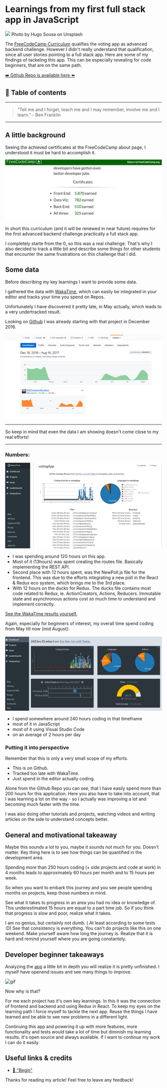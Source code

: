 # Learnings from my first full stack app in JavaScript
[<img src="https://images.unsplash.com/photo-1495985812444-236d6a87bdd9?dpr=2&auto=format&fit=crop&w=1080&h=720&q=80&cs=tinysrgb&crop=">](
https://unsplash.com/photos/BghGseQbAkA)
Photo by Hugo Sousa on Unsplash

The [FreeCodeCamp Curriculum](https://www.freecodecamp.org/challenges/build-a-voting-app) qualifies the voting app as advanced backend challenge. However I didn't really understand that qualification, since all user stories pointing to a full stack app. Here are some of my findings of tackeling this app. This can be especially revealing for code beginners, that are on the same path.


[➡️ Github Repo is available here ⬅️](https://github.com/DDCreationStudios/votingApp)




## 📄 Table of contents


---
>“Tell me and I forget, teach me and I may remember, involve me and I learn.” - Ben Franklin
---

## A little background

Seeing the achieved certificates at the FreeCodeCamp about page, I understood it must be hard to accomplish it. 

![screenshot](../assets/LEARNFIRST/cert.png)

In short this curriculum (and it will be renewed in near future) requires for the first advanced backend challenge practically a full stack app. 

I completely starte from the 0, so this was a real challenge. That's why I also decided to track a little bit and describe some things for other students that encounter the same frustrations on this challenge that I did.

## Some data

Before describing my key learnings I want to provide some data.

I gathered the data with [WakaTime](https://wakatime.com/i/cfaa854f-8e87-484b-9023-b8ba1d660e85), which can easily be integrated in your editor and tracks your time you spend on Repos. 

Unfortunately I have discovered it pretty late, in May actually, which leads to a very undertracked result. 

Looking on [Github](https://github.com/DDCreationStudios/votingApp/graphs/contributors) I was already starting with that project in December 2016. 

![screenshot](../assets/LEARNFIRST/gitContributors.png)

---

So keep in mind that even the data I am showing doesn't come close to my real efforts!

---

### Numbers:

![screenshot](../assets/LEARNFIRST/wakaVoting.png)

- I was spending around 120 hours on this app.
- Most of it (13hours) was spent creating the routes file. Basically implementing the REST API.
- Second place with 12 hours spent, was the NewPoll.js file for the frontend. This was due to the efforts integrating a new poll in the React & Redux eco system, which brings me to the 3rd place.
- With 12 hours on the ducks for Redux. The ducks file contains most code related to Redux, ie. ActionCreators, Actions, Reducers. Immutable state and asynchronous actions cost so much time to understand and implement correctly.

[See the WakaTime results yourself.](https://wakatime.com/@cfaa854f-8e87-484b-9023-b8ba1d660e85/projects/uleadaknfi?start=2016-11-01&end=2017-08-16)

Again, especially for beginners of interest, my overall time spend coding from May till now (mid August):

![screenshot](../assets/LEARNFIRST/wakaOverall.png)

- I spend somewhere around 240 hours coding in that timeframe
- most of it in JavaScript 
- most of it using Visual Studio Code
- on an average of 2 hours per day

### Putting it into perspective

Remember that this is only a very small scope of my efforts. 
- This is on Github. 
- Tracked too late with WakaTime. 
- Just spend in the editor actually coding.  

Alone from the Github Repo you can see, that I have easily spend more than 200 hours for this application. Here you also have to take into account, that I was learning a lot on the way - so I actually was improving a lot and becoming much faster with the time.

I was also doing other tutorials and projects, watching videos and writing articles on the side to understand concepts better.

## General and motivational takeaway

Maybe this sounds a lot to you, maybe it sounds not much for you. Doesn't matter. Key thing here is to see how things can be quantified in the development area. 

Spending more than 250 hours coding (+ side projects and code at work) in 4 months leads to approximately 60 hours per month and to 15 hours per week. 

So when you want to embark this journey and you see people spending months on projects, keep those numbers in mind. 

See what it takes to progress in an area you had no idea or knowledge of. This underestimated 15 hours are equal to a part time job. So if you think that progress is slow and poor, realize what it takes. 

I am no genius, but certainly not dumb. ( At least according to some tests :D)
See that consistency is everything. 
You can't do projects like this on one weekend. Make yourself aware how long the journey is. Realize that it is hard and remind yourself where you are going constantely.

## Developer beginner takeaways

Analyzing the [app](https://github.com/DDCreationStudios/votingApp) a little bit in depth you will realize it is pretty unfinished. I myself have openend issues and see many things to improve. 

![gif](
https://camo.githubusercontent.com/2c9cfb5ddf6b658bc9502facbba7b5b083d9b0e7/687474703a2f2f672e7265636f726469742e636f2f31687a643849537a6e742e676966
)

Now why is that?

For me each project has it's own key learnings. In this it was the connection of frontend and backend and using Redux in React. To keep my eyes on the learning path I force myself to tackle the next app. Reuse the things I have learned and be able to see new problems in a different light. 

Continuing this app and powering it up with more features, more functionality and tests would take a lot of time but diminish my learning results. 
It's open source and always available. If I want to continue my work I can do it easily. 










## Useful links & credits
- [📄 "Begin"](afgafgadgads)



Thanks for reading my article! Feel free to leave any feedback! 


<!-- Written by Daniel Deutsch (deudan1010@gmail.com) -->
